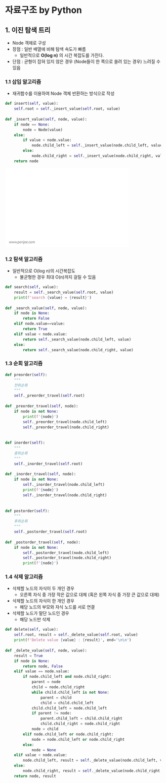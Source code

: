 # 자료구조 by Python

## 1. 이진 탐색 트리
- Node 객체로 구성
- 장점 : 일반 배열에 비해 탐색 속도가 빠름 
    - 일반적으로 **O(log n)** 의 시간 복잡도를 가진다.
- 단점 : 균형이 잡혀 있지 않은 경우 (Node들이 한 쪽으로 쏠려 있는 경우) 느려질 수 있음

### 1.1 삽입 알고리즘
- 재귀함수를 이용하여 Node 객체 반환하는 방식으로 작성
~~~python
def insert(self, value):
    self.root = self._insert_value(self.root, value)

def _insert_value(self, node, value):
    if node == None:
        node = Node(value)
    else:
        if value < node.value:
            node.child_left = self._insert_value(node.child_left, value)
        else:
            node.child_right = self._insert_value(node.child_right, value)
    return node
~~~

<img src="https://github.com/miintto/DATA_STRUCTURE/blob/master/img/binary_search_tree_insertion_animation.gif">

### 1.2 탐색 알고리즘
- 일반적으로 O(log n)의 시간복잡도
  - 불균형한 경우 최대 O(n)까지 걸릴 수 있음
~~~python
def search(self, value):
    result = self._search_value(self.root, value)
    print(f'search {value} = {result}')

def _search_value(self, node, value):
    if node is None:
        return False
    elif node.value==value:
        return True
    elif value < node.value:
        return self._search_value(node.child_left, value)
    else:
        return self._search_value(node.child_right, value)
~~~

### 1.3 순회 알고리즘
~~~python
def preorder(self):
    """
    전위순회
    """
    self._preorder_travel(self.root)

def _preorder_travel(self, node):
    if node is not None:
        print(f'{node}')
        self._preorder_travel(node.child_left)
        self._preorder_travel(node.child_right)


def inorder(self):
    """
    중위순회
    """
    self._inorder_travel(self.root)

def _inorder_travel(self, node):
    if node is not None:
        self._inorder_travel(node.child_left)
        print(f'{node}')
        self._inorder_travel(node.child_right)


def postorder(self):
    """
    후위순회
    """
    self._postorder_travel(self.root)

def _postorder_travel(self, node):
    if node is not None:
        self._postorder_travel(node.child_left)
        self._postorder_travel(node.child_right)
        print(f'{node}')
~~~

### 1.4 삭제 알고리즘
 * 삭제할 노드의 자식이 두 개인 경우
    - 오른쪽 자식 중 가장 작은 값으로 대체 (혹은 왼쪽 자식 중 가장 큰 값으로 대체)
 * 삭제할 노드의 자식이 한 개인 경우
    - 해당 노드의 부모와 자식 노드를 서로 연결
 * 삭제할 노드가 말단 노드인 경우
    - 해당 노드만 삭제
~~~python
def delete(self, value):
    self.root, result = self._delete_value(self.root, value)
    print(f'Delete value {value} : {result}', end='\n\n')

def _delete_value(self, node, value):
    result = True
    if node is None:
        return node, False
    elif value == node.value:
        if node.child_left and node.child_right:
            parent = node
            child = node.child_right
            while child.child_left is not None:
                parent = child
                child = child.child_left
            child.child_left = node.child_left
            if parent != node:
                parent.child_left = child.child_right
                child.child_right = node.child_right
            node = child
        elif node.child_left or node.child_right:
            node = node.child_left or node.child_right
        else:
            node = None
    elif value < node.value:
        node.child_left, result = self._delete_value(node.child_left, value)
    else:
        node.child_right, result = self._delete_value(node.child_right, value)
    return node, result
~~~
